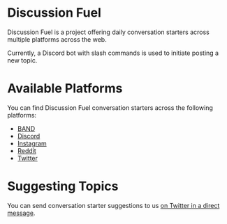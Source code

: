 # Discussion Fuel

Discussion Fuel is a project offering daily conversation starters across
multiple platforms across the web.

Currently, a Discord bot with slash commands is used to initiate posting a new
topic.

# Available Platforms

You can find Discussion Fuel conversation starters across the following
platforms:

* [BAND](https://band.us/@discussionfuel)
* [Discord](https://discord.gg/uzck5qcype)
* [Instagram](https://instagram.com/discussionfuel)
* [Reddit](https://www.reddit.com/r/topics)
* [Twitter](https://twitter.com/discussionfuel)

# Suggesting Topics

You can send conversation starter suggestions to us
[on Twitter in a direct message](https://twitter.com/messages/compose?recipient_id=1426584869279354882).
